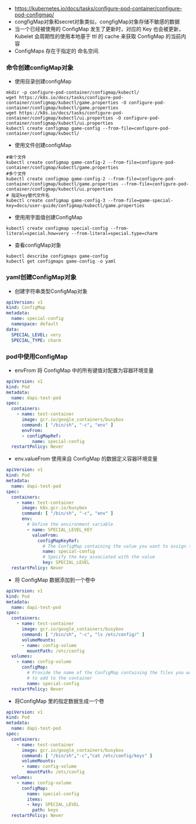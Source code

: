 * https://kubernetes.io/docs/tasks/configure-pod-container/configure-pod-configmap/
* congfigMap对象和secret对象类似，congfigMap对象存储不敏感的数据
* 当一个已经被使用的 ConfigMap 发生了更新时，对应的 Key 也会被更新，Kubelet 会周期性的使用本地基于 ttl 的 cache 来获取 ConfigMap 的当前内容
* ConfigMaps 存在于指定的 命名空间.

### 命令创建configMap对象
* 使用目录创建configMap
```
mkdir -p configure-pod-container/configmap/kubectl/
wget https://k8s.io/docs/tasks/configure-pod-container/configmap/kubectl/game.properties -O configure-pod-container/configmap/kubectl/game.properties
wget https://k8s.io/docs/tasks/configure-pod-container/configmap/kubectl/ui.properties -O configure-pod-container/configmap/kubectl/ui.properties
kubectl create configmap game-config --from-file=configure-pod-container/configmap/kubectl/
```

* 使用文件创建configMap
```
#单个文件
kubectl create configmap game-config-2 --from-file=configure-pod-container/configmap/kubectl/game.properties
#多个文件
kubectl create configmap game-config-2 --from-file=configure-pod-container/configmap/kubectl/game.properties --from-file=configure-pod-container/configmap/kubectl/ui.properties
# 指定key替代文件名
kubectl create configmap game-config-3 --from-file=game-special-key=docs/user-guide/configmap/kubectl/game.properties
```

* 使用用字面值创建ConfigMap
```
kubectl create configmap special-config --from-literal=special.how=very --from-literal=special.type=charm
```

* 查看configMap对象
```
kubectl describe configmaps game-config
kubectl get configmaps game-config -o yaml
```

### yaml创建ConfigMap对象
* 创建字符串类型ConfigMap对象
```yml
apiVersion: v1
kind: ConfigMap
metadata:
  name: special-config
  namespace: default
data:
  SPECIAL_LEVEL: very
  SPECIAL_TYPE: charm
```

### pod中使用ConfigMap
* envFrom 将 ConfigMap 中的所有键值对配置为容器环境变量
```yml
apiVersion: v1
kind: Pod
metadata:
  name: dapi-test-pod
spec:
  containers:
    - name: test-container
      image: gcr.io/google_containers/busybox
      command: [ "/bin/sh", "-c", "env" ]
      envFrom:
      - configMapRef:
          name: special-config
  restartPolicy: Never
```

* env.valueFrom 使用来自 ConfigMap 的数据定义容器环境变量
```yml
apiVersion: v1
kind: Pod
metadata:
  name: dapi-test-pod
spec:
  containers:
    - name: test-container
      image: k8s.gcr.io/busybox
      command: [ "/bin/sh", "-c", "env" ]
      env:
        # Define the environment variable
        - name: SPECIAL_LEVEL_KEY
          valueFrom:
            configMapKeyRef:
              # The ConfigMap containing the value you want to assign to SPECIAL_LEVEL_KEY
              name: special-config
              # Specify the key associated with the value
              key: SPECIAL_LEVEL
  restartPolicy: Never
```

* 将 ConfigMap 数据添加到一个卷中
```yml
apiVersion: v1
kind: Pod
metadata:
  name: dapi-test-pod
spec:
  containers:
    - name: test-container
      image: gcr.io/google_containers/busybox
      command: [ "/bin/sh", "-c", "ls /etc/config/" ]
      volumeMounts:
      - name: config-volume
        mountPath: /etc/config
  volumes:
    - name: config-volume
      configMap:
        # Provide the name of the ConfigMap containing the files you want
        # to add to the container
        name: special-config
  restartPolicy: Never
```

* 将ConfigMap 里的指定数据生成一个卷
```yml
apiVersion: v1
kind: Pod
metadata:
  name: dapi-test-pod
spec:
  containers:
    - name: test-container
      image: gcr.io/google_containers/busybox
      command: [ "/bin/sh","-c","cat /etc/config/keys" ]
      volumeMounts:
      - name: config-volume
        mountPath: /etc/config
  volumes:
    - name: config-volume
      configMap:
        name: special-config
        items:
        - key: SPECIAL_LEVEL
          path: keys
  restartPolicy: Never
```



